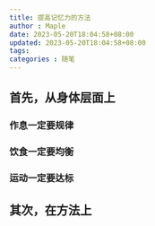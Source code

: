 ```yaml
---
title: 提高记忆力的方法
author : Maple
date: 2023-05-20T18:04:58+08:00
updated: 2023-05-20T18:04:58+08:00
tags: 
categories : 随笔
---
```




## 首先，从身体层面上

### 作息一定要规律

### 饮食一定要均衡

### 运动一定要达标

## 其次，在方法上
